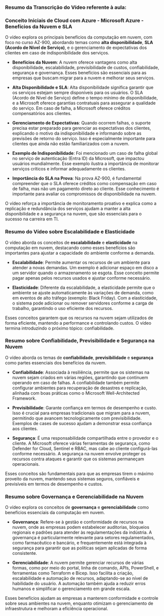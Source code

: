 ### Resumo da Transcrição do Vídeo referente à aula:
### Conceito Iniciais de Cloud com Azure - Microsoft Azure - Benefícios da Nuvem e SLA
O vídeo explora os principais benefícios da computação em nuvem, com foco no curso AZ-900, abordando temas como **alta disponibilidade**, **SLA (Acordo de Nível de Serviço)**, e o gerenciamento de expectativas dos clientes em caso de indisponibilidade dos serviços.

- **Benefícios da Nuvem**: A nuvem oferece vantagens como alta disponibilidade, escalabilidade, previsibilidade de custos, confiabilidade, segurança e governança. Esses benefícios são essenciais para as empresas que buscam migrar para a nuvem e melhorar seus serviços.

- **Alta Disponibilidade e SLA**: Alta disponibilidade significa garantir que os serviços estejam sempre disponíveis para os usuários. O SLA (Acordo de Nível de Serviço) define o tempo mínimo de disponibilidade, e a Microsoft oferece garantias contratuais para assegurar a qualidade do serviço. Em caso de falha, a Microsoft oferece créditos compensatórios aos clientes.

- **Gerenciamento de Expectativas**: Quando ocorrem falhas, o suporte precisa estar preparado para gerenciar as expectativas dos clientes, explicando o motivo da indisponibilidade e informando sobre as previsões de retorno do serviço. Isso é especialmente importante para clientes que ainda não estão familiarizados com a nuvem.

- **Exemplo de Indisponibilidade**: Foi mencionado um caso de falha global no serviço de autenticação (Entra ID) da Microsoft, que impactou usuários mundialmente. Esse exemplo ilustra a importância de monitorar serviços críticos e informar adequadamente os clientes.

- **Importância do SLA na Prova**: Na prova AZ-900, é fundamental compreender que o SLA oferece créditos como compensação em caso de falha, mas não um pagamento direto ao cliente. Esse conhecimento é importante para avaliar os compromissos de disponibilidade na nuvem.

O vídeo reforça a importância de monitoramento proativo e explica como a replicação e redundância dos serviços ajudam a manter a alta disponibilidade e a segurança na nuvem, que são essenciais para o sucesso na carreira em TI.

### Resumo do Vídeo sobre Escalabilidade e Elasticidade

O vídeo aborda os conceitos de **escalabilidade** e **elasticidade** na computação em nuvem, destacando como esses benefícios são importantes para ajustar a capacidade do ambiente conforme a demanda.

- **Escalabilidade**: Permite aumentar os recursos de um ambiente para atender a novas demandas. Um exemplo é adicionar espaço em disco a um servidor quando o armazenamento se esgota. Esse conceito permite pagar apenas pelos recursos usados e ajustar conforme necessário.

- **Elasticidade**: Diferente da escalabilidade, a elasticidade permite que o ambiente se ajuste automaticamente às variações de demanda, como em eventos de alto tráfego (exemplo: Black Friday). Com a elasticidade, o sistema pode adicionar ou remover servidores conforme a carga de trabalho, garantindo o uso eficiente dos recursos.

Esses conceitos garantem que os recursos na nuvem sejam utilizados de forma eficiente, mantendo a performance e controlando custos. O vídeo termina introduzindo o próximo tópico: confiabilidade.

### Resumo sobre Confiabilidade, Previsibilidade e Segurança na Nuvem

O vídeo aborda os temas de **confiabilidade**, **previsibilidade** e **segurança** como partes essenciais dos benefícios da nuvem.

- **Confiabilidade**: Associada à resiliência, permite que os sistemas na nuvem sejam criados em várias regiões, garantindo que continuem operando em caso de falhas. A confiabilidade também permite configurar ambientes para recuperação de desastres e replicação, alinhada com boas práticas como o Microsoft Well-Architected Framework.

- **Previsibilidade**: Garante confiança em termos de desempenho e custo. Isso é crucial para empresas tradicionais que migram para a nuvem, permitindo que avancem tecnologicamente com previsibilidade. Exemplos de cases de sucesso ajudam a demonstrar essa confiança aos clientes.

- **Segurança**: É uma responsabilidade compartilhada entre o provedor e o cliente. A Microsoft oferece várias ferramentas de segurança, como Defender for Cloud, Sentinel e RBAC, mas cabe ao cliente configurá-las conforme necessário. A segurança na nuvem envolve proteger os recursos contra ataques e garantir que os sistemas permaneçam operacionais.

Esses conceitos são fundamentais para que as empresas tirem o máximo proveito da nuvem, mantendo seus sistemas seguros, confiáveis e previsíveis em termos de desempenho e custos.

### Resumo sobre Governança e Gerenciabilidade na Nuvem

O vídeo explora os conceitos de **governança** e **gerenciabilidade** como benefícios essenciais da computação em nuvem.

- **Governança**: Refere-se à gestão e conformidade de recursos na nuvem, onde as empresas podem estabelecer auditorias, bloqueios regionais e padrões para atender às regulamentações da indústria. A governança é particularmente relevante para setores regulamentados, como farmacêutico e bancário, e frequentemente está integrada à segurança para garantir que as políticas sejam aplicadas de forma consistente.

- **Gerenciabilidade**: A nuvem permite gerenciar recursos de várias formas, como por meio do portal, linha de comando, APIs, PowerShell, e ferramentas como Terraform e Bicep. Isso facilita a criação, escalabilidade e automação de recursos, adaptando-se ao nível de habilidade do usuário. A automação também ajuda a reduzir erros humanos e simplificar o gerenciamento em grande escala.

Esses benefícios ajudam as empresas a manterem conformidade e controle sobre seus ambientes na nuvem, enquanto otimizam o gerenciamento de infraestrutura e melhoram a eficiência operacional.
